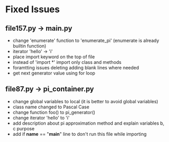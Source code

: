 # Fixed Issues

## file157.py -> main.py
* change 'enumerate' function to 'enumerate_pi' (enumerate is already builtin function)
* iterator 'hello' -> 'i'
* place import keyword on the top of file
* instead of 'import *' import only class and methods
* foramtting issues deleting adding blank lines where needed
* get next generator value using for loop


## file87.py -> pi_container.py
* change global variables to local (it is better to avoid global variables)
* class name changed to Pascal Case
* change function foo() to pi_generator()
* change iterator 'hello' to 'i'
* add description about pi approximation method and explain variables b, c purpose
* add if __name__ == "__main__" line to don't run this file while importing
